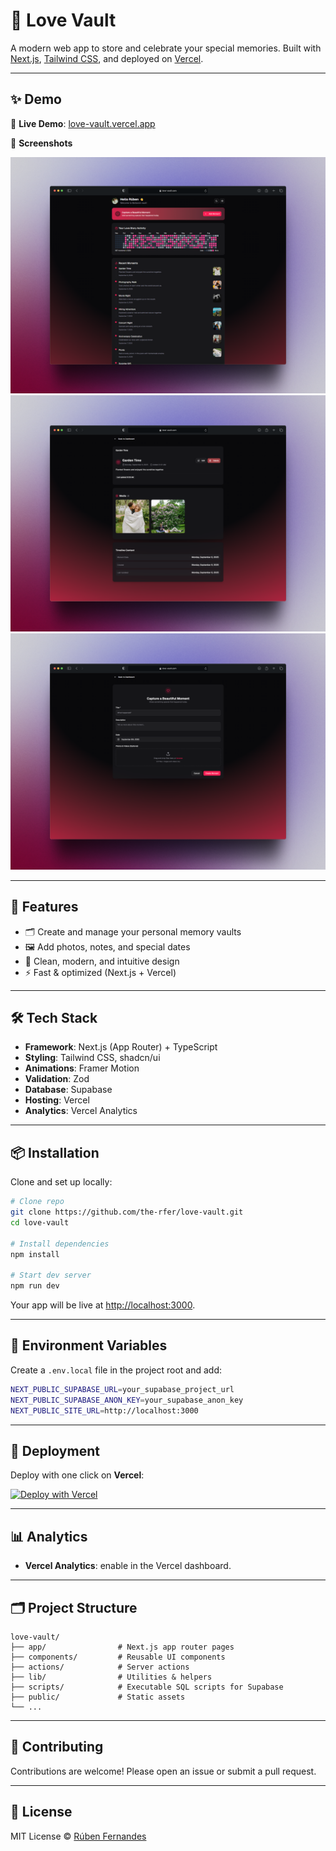 # 💖 Love Vault

A modern web app to store and celebrate your special memories.
Built with [Next.js](https://nextjs.org/), [Tailwind CSS](https://tailwindcss.com/), and deployed on [Vercel](https://vercel.com/).

---

## ✨ Demo

🔗 **Live Demo**: [love-vault.vercel.app](https://love-vault-three.vercel.app/)

📸 **Screenshots**

![Vault dashboard](./public/screenshots/dashboard.png)
![Moment details](./public/screenshots/details.png)
![Create new moments](./public/screenshots/new.png)

---

## 🚀 Features

-   🗂️ Create and manage your personal memory vaults
-   🖼️ Add photos, notes, and special dates
-   🎨 Clean, modern, and intuitive design
-   ⚡ Fast & optimized (Next.js + Vercel)

---

## 🛠️ Tech Stack

-   **Framework**: Next.js (App Router) + TypeScript
-   **Styling**: Tailwind CSS, shadcn/ui
-   **Animations**: Framer Motion
-   **Validation**: Zod
-   **Database**: Supabase
-   **Hosting**: Vercel
-   **Analytics**: Vercel Analytics

---

## 📦 Installation

Clone and set up locally:

```bash
# Clone repo
git clone https://github.com/the-rfer/love-vault.git
cd love-vault

# Install dependencies
npm install

# Start dev server
npm run dev
```

Your app will be live at [http://localhost:3000](http://localhost:3000).

---

## 🔑 Environment Variables

Create a `.env.local` file in the project root and add:

```bash
NEXT_PUBLIC_SUPABASE_URL=your_supabase_project_url
NEXT_PUBLIC_SUPABASE_ANON_KEY=your_supabase_anon_key
NEXT_PUBLIC_SITE_URL=http://localhost:3000
```

---

## 🚀 Deployment

Deploy with one click on **Vercel**:

[![Deploy with Vercel](https://vercel.com/button)](https://vercel.com/import/project?template=https://github.com/your-username/love-vault)

---

## 📊 Analytics

-   **Vercel Analytics**: enable in the Vercel dashboard.

---

## 🗂️ Project Structure

```
love-vault/
├── app/                # Next.js app router pages
├── components/         # Reusable UI components
├── actions/            # Server actions
├── lib/                # Utilities & helpers
├── scripts/            # Executable SQL scripts for Supabase
├── public/             # Static assets
└── ...
```

---

## 🤝 Contributing

Contributions are welcome! Please open an issue or submit a pull request.

---

## 📜 License

MIT License © [Rúben Fernandes](https://github.com/the-rfer)
